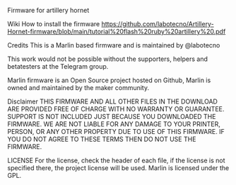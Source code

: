 Firmware for artillery hornet 

Wiki
How to install the firmware
https://github.com/labotecno/Artillery-Hornet-firmware/blob/main/tutorial%20flash%20ruby%20artillery%20.pdf

Credits
This is a Marlin based firmware and is maintained by @labotecno

This work would not be possible without the supporters, helpers and betatesters at the Telegram group.

Marlin firmware is an Open Source project hosted on Github, Marlin is owned and maintained by the maker community.

Disclaimer
THIS FIRMWARE AND ALL OTHER FILES IN THE DOWNLOAD ARE PROVIDED FREE OF CHARGE WITH NO WARRANTY OR GUARANTEE. SUPPORT IS NOT INCLUDED JUST BECAUSE YOU DOWNLOADED THE FIRMWARE. WE ARE NOT LIABLE FOR ANY DAMAGE TO YOUR PRINTER, PERSON, OR ANY OTHER PROPERTY DUE TO USE OF THIS FIRMWARE. IF YOU DO NOT AGREE TO THESE TERMS THEN DO NOT USE THE FIRMWARE.

LICENSE
For the license, check the header of each file, if the license is not specified there, the project license will be used. Marlin is licensed under the GPL.
